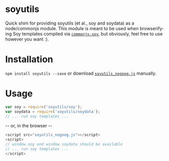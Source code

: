 # soyutils
Quick shim for providing soyutils (et al., soy and soydata) as a node/commonjs module. This module is meant to be used when browserify-ing Soy templates compiled via [`commonjs-soy`](http://github.com/mattpowell/commonjs-soy), but obviously, feel free to use however you want :).

Installation
===
`npm install soyutils --save` or download [`soyutils_nogoog.js`](/mattpowell/soyutils/raw/master/soyutils_nogoog.js) manually.

Usage
===
```js
var soy = require('soyutils/soy');
var soydata = require('soyutils/soydata');
// ... run soy templates ...
```
-- or, in the browser --
```js
<script src="soyutils_nogoog.js"></script>
<script>
// window.soy and window.soydata should be available
// ... run soy templates ...
</script>
```
